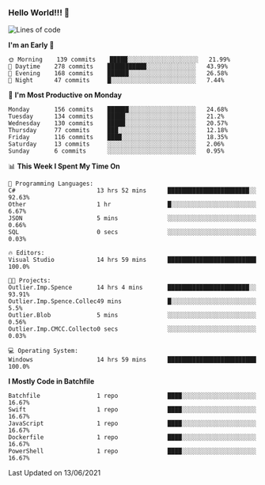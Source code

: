 ### Hello World!!! 👋

<!--
**kekotek/kekotek** is a ✨ _special_ ✨ repository because its `README.md` (this file) appears on your GitHub profile.

Here are some ideas to get you started:

- 🔭 I’m currently working on ...
- 🌱 I’m currently learning ...
- 👯 I’m looking to collaborate on ...
- 🤔 I’m looking for help with ...
- 💬 Ask me about ...
- 📫 How to reach me: ...
- 😄 Pronouns: ...
- ⚡ Fun fact: ...
-->

<!--START_SECTION:waka-->
![Lines of code](https://img.shields.io/badge/From%20Hello%20World%20I%27ve%20Written-18753%20lines%20of%20code-blue)

**I'm an Early 🐤** 

```text
🌞 Morning    139 commits    █████░░░░░░░░░░░░░░░░░░░░   21.99% 
🌆 Daytime    278 commits    ███████████░░░░░░░░░░░░░░   43.99% 
🌃 Evening    168 commits    ██████░░░░░░░░░░░░░░░░░░░   26.58% 
🌙 Night      47 commits     █░░░░░░░░░░░░░░░░░░░░░░░░   7.44%

```
📅 **I'm Most Productive on Monday** 

```text
Monday       156 commits    ██████░░░░░░░░░░░░░░░░░░░   24.68% 
Tuesday      134 commits    █████░░░░░░░░░░░░░░░░░░░░   21.2% 
Wednesday    130 commits    █████░░░░░░░░░░░░░░░░░░░░   20.57% 
Thursday     77 commits     ███░░░░░░░░░░░░░░░░░░░░░░   12.18% 
Friday       116 commits    ████░░░░░░░░░░░░░░░░░░░░░   18.35% 
Saturday     13 commits     ░░░░░░░░░░░░░░░░░░░░░░░░░   2.06% 
Sunday       6 commits      ░░░░░░░░░░░░░░░░░░░░░░░░░   0.95%

```


📊 **This Week I Spent My Time On** 

```text
💬 Programming Languages: 
C#                       13 hrs 52 mins      ███████████████████████░░   92.63% 
Other                    1 hr                █░░░░░░░░░░░░░░░░░░░░░░░░   6.67% 
JSON                     5 mins              ░░░░░░░░░░░░░░░░░░░░░░░░░   0.66% 
SQL                      0 secs              ░░░░░░░░░░░░░░░░░░░░░░░░░   0.03%

🔥 Editors: 
Visual Studio            14 hrs 59 mins      █████████████████████████   100.0%

🐱‍💻 Projects: 
Outlier.Imp.Spence       14 hrs 4 mins       ███████████████████████░░   93.91% 
Outlier.Imp.Spence.Collec49 mins             █░░░░░░░░░░░░░░░░░░░░░░░░   5.5% 
Outlier.Blob             5 mins              ░░░░░░░░░░░░░░░░░░░░░░░░░   0.56% 
Outlier.Imp.CMCC.Collecto0 secs              ░░░░░░░░░░░░░░░░░░░░░░░░░   0.03%

💻 Operating System: 
Windows                  14 hrs 59 mins      █████████████████████████   100.0%

```

**I Mostly Code in Batchfile** 

```text
Batchfile                1 repo              ████░░░░░░░░░░░░░░░░░░░░░   16.67% 
Swift                    1 repo              ████░░░░░░░░░░░░░░░░░░░░░   16.67% 
JavaScript               1 repo              ████░░░░░░░░░░░░░░░░░░░░░   16.67% 
Dockerfile               1 repo              ████░░░░░░░░░░░░░░░░░░░░░   16.67% 
PowerShell               1 repo              ████░░░░░░░░░░░░░░░░░░░░░   16.67%

```



 Last Updated on 13/06/2021
<!--END_SECTION:waka-->
